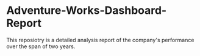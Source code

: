 # Adventure-Works-Dashboard-Report
This reposiotry is a detailed analysis report of the company's performance over the span of two years.
